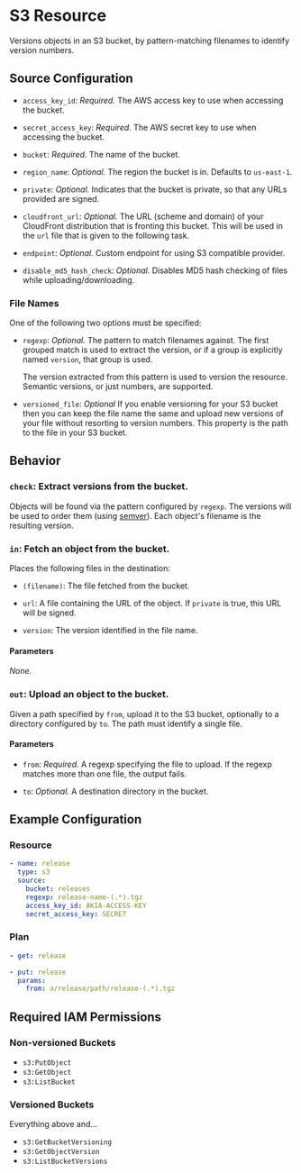 # S3 Resource

Versions objects in an S3 bucket, by pattern-matching filenames to identify
version numbers.

## Source Configuration

* `access_key_id`: *Required.* The AWS access key to use when accessing the
  bucket.

* `secret_access_key`: *Required.* The AWS secret key to use when accessing
  the bucket.

* `bucket`: *Required.* The name of the bucket.

* `region_name`: *Optional.* The region the bucket is in. Defaults to
  `us-east-1`.

* `private`: *Optional.* Indicates that the bucket is private, so that any
  URLs provided are signed.

* `cloudfront_url`: *Optional.* The URL (scheme and domain) of your CloudFront
  distribution that is fronting this bucket. This will be used in the `url`
  file that is given to the following task.

* `endpoint`: *Optional.* Custom endpoint for using S3 compatible provider.

* `disable_md5_hash_check`: *Optional.* Disables MD5 hash checking of files
  while uploading/downloading.

### File Names

One of the following two options must be specified:

* `regexp`: *Optional.* The pattern to match filenames against. The first
  grouped match is used to extract the version, or if a group is explicitly
  named `version`, that group is used.

  The version extracted from this pattern is used to version the resource.
  Semantic versions, or just numbers, are supported.

* `versioned_file`: *Optional* If you enable versioning for your S3 bucket then
  you can keep the file name the same and upload new versions of your file
  without resorting to version numbers. This property is the path to the file
  in your S3 bucket.

## Behavior

### `check`: Extract versions from the bucket.

Objects will be found via the pattern configured by `regexp`. The versions
will be used to order them (using [semver](http://semver.org/)). Each
object's filename is the resulting version.


### `in`: Fetch an object from the bucket.

Places the following files in the destination:

* `(filename)`: The file fetched from the bucket.

* `url`: A file containing the URL of the object. If `private` is true, this
  URL will be signed.

* `version`: The version identified in the file name.

#### Parameters

*None.*


### `out`: Upload an object to the bucket.

Given a path specified by `from`, upload it to the S3 bucket, optionally to
a directory configured by `to`. The path must identify a single file.

#### Parameters

* `from`: *Required.* A regexp specifying the file to upload. If the regexp
  matches more than one file, the output fails.

* `to`: *Optional.* A destination directory in the bucket.

## Example Configuration

### Resource

``` yaml
- name: release
  type: s3
  source:
    bucket: releases
    regexp: release-name-(.*).tgz
    access_key_id: AKIA-ACCESS-KEY
    secret_access_key: SECRET
```

### Plan

``` yaml
- get: release
```

``` yaml
- put: release
  params:
    from: a/release/path/release-(.*).tgz
```

## Required IAM Permissions

### Non-versioned Buckets

* `s3:PutObject`
* `s3:GetObject`
* `s3:ListBucket`

### Versioned Buckets

Everything above and...

* `s3:GetBucketVersioning`
* `s3:GetObjectVersion`
* `s3:ListBucketVersions`
